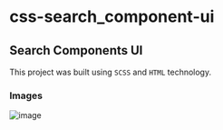 # css-search_component-ui

## Search Components UI 

This project was built using `SCSS` and `HTML` technology.

### Images
![image](https://user-images.githubusercontent.com/68450622/184621599-68c3c7f2-a3d0-4757-81cd-a190cd02579c.png)
